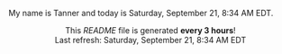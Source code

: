 My name is Tanner and today is Saturday, September 21, 8:34 AM EDT.

<p align="center">This <i>README</i> file is generated <b>every 3 hours</b>!</br>Last refresh: Saturday, September 21, 8:34 AM EDT<br /></p>
